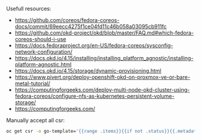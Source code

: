 Usefull resources:  
- https://github.com/coreos/fedora-coreos-docs/commit/69eecc4275f1ce04fd11c46b058a03095cb911fc
- https://github.com/okd-project/okd/blob/master/FAQ.md#which-fedora-coreos-should-i-use
- https://docs.fedoraproject.org/en-US/fedora-coreos/sysconfig-network-configuration/
- https://docs.okd.io/4.15/installing/installing_platform_agnostic/installing-platform-agnostic.html
- https://docs.okd.io/4.15/storage/dynamic-provisioning.html
- https://www.pivert.org/deploy-openshift-okd-on-proxmox-ve-or-bare-metal-tutorial/
- https://computingforgeeks.com/deploy-multi-node-okd-cluster-using-fedora-coreos/configure-nfs-as-kubernetes-persistent-volume-storage/
- https://computingforgeeks.com/

Manually accept all csr:
```sh
oc get csr -o go-template='{{range .items}}{{if not .status}}{{.metadata.name}}{{"\n"}}{{end}}{{end}}' | xargs oc adm certificate approve
```

